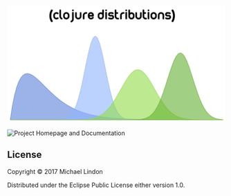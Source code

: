 ![distributions logo](/docs/images/named-logo.jpg)


![Project Homepage and Documentation](https://michaellindon.github.io/software/distributions/)

## License

Copyright © 2017 Michael Lindon

Distributed under the Eclipse Public License either version 1.0.
